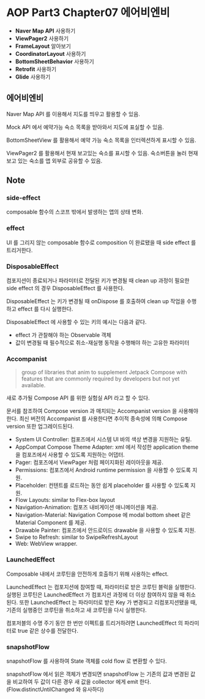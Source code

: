 # AOP Part3 Chapter07 에어비엔비

- **Naver Map API** 사용하기
- **ViewPager2** 사용하기
- **FrameLayout** 알아보기
- **CoordinatorLayout** 사용하기
- **BottomSheetBehavior** 사용하기
- **Retrofit** 사용하기
- **Glide** 사용하기

## 에어비엔비

Naver Map API 를 이용해서 지도를 띄우고 활용할 수 있음.

Mock API 에서 예약가능 숙소 목록을 받아와서 지도에 표실할 수 있음.

BottomSheetView 를 활용해서 예약 가능 숙소 목록을 인터렉션하게 표시할 수 있음.

ViewPager2 를 활용해서 현재 보고있는 숙소를 표시할 수 있음. 숙소버튼을 눌러 현재 보고 있는 숙소를 앱 외부로 공유할 수 있음.

## Note

### side-effect

composable 함수의 스코프 밖에서 발생하는 앱의 상태 변화.

### effect

UI 를 그리지 않는 composable 함수로 composition 이 완료됐을 때 side effect 를 트리거한다.

### DisposableEffect

컴포지션이 종료되거나 파라미터로 전달된 키가 변경될 때 clean up 과정이 필요한 side effect 의 경우 DisposableEffect 를 사용한다.

DisposableEffect 는 키가 변경될 때 onDispose 를 호출하여 clean up 작업을 수행하고 effect 를 다시 실행한다.

DisposableEffect 에 사용할 수 있는 키의 예시는 다음과 같다.

- effect 가 관찰해야 하는 Observable 객체
- 값이 변경될 때 필수적으로 취소-재실행 동작을 수행해야 하는 고유한 파라미터

### Accompanist

> group of libraries that anim to supplement Jetpack Compose with features that are commonly required by developers but not yet available.

새로 추가될 Compose API 를 위한 실험실 API 라고 할 수 있다.

문서를 참조하여 Compose version 과 매치되는 Accompanist version 을 사용해야 한다. 최신 버전의 Accompanist 를 사용한다면 추이적 종속성에
의해 Compose version 또한 업그레이드된다.

- System UI Controller: 컴포즈에서 시스템 UI 바의 색상 변경을 지원하는 유틸.
- AppCompat Compose Theme Adapter: xml 에서 작성한 application theme 을 컴포즈에서 사용할 수 있도록 지원하는 어댑터.
- Pager: 컴포즈에서 ViewPager 처럼 페이지화된 레이아웃을 제공.
- Permissions: 컴포즈에서 Android runtime permission 을 사용할 수 있도록 지원.
- Placeholder: 컨텐트를 로드하는 동안 쉽게 placeholder 를 사용할 수 있도록 지원.
- Flow Layouts: similar to Flex-box layout
- Navigation-Animation: 컴포즈 내비게이션 애니메이션을 제공.
- Navigation-Material: Navigation Compose 에 modal bottom sheet 같은 Material Component 를 제공.
- Drawable Painter: 컴포즈에서 안드로이드 drawable 을 사용할 수 있도록 지원.
- Swipe to Refresh: similar to SwipeRefreshLayout
- Web: WebView wrapper.

### LaunchedEffect

Composable 내에서 코루틴을 안전하게 호출하기 위해 사용하는 effect.

LaunchedEffect 는 컴포지션에 참여할 때, 파라미터로 받은 코루틴 블럭을 실행한다. 실행된 코루틴은 LaunchedEffect 가 컴포지션 과정에 더 이상 참여하지 않을
때 취소된다. 또한 LaunchedEffect 는 파라미터로 받은 Key 가 변경되고 리컴포지션됐을 때, 기존의 실행중인 코루틴을 취소하고 새 코루틴을 다시 실행한다.

컴포저블의 수명 주기 동안 한 번만 이펙트를 트리거하려면 LaunchedEffect 의 파라미터로 true 같은 상수를 전달한다.

### snapshotFlow

snapshotFlow 를 사용하여 State<T> 객체를 cold flow 로 변환할 수 있다.

snapshotFlow 에서 읽은 객체가 변경되면 snapshotFlow 는 기존의 값과 변경된 값을 비교하여 두 값이 다른 경우 새 값을 collector 에게 emit 한다.
(Flow.distinctUntilChanged 와 유사하다)